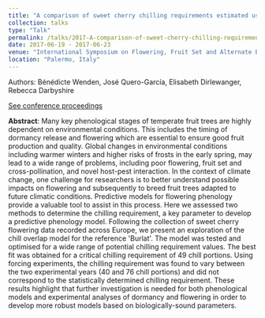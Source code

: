 ```yaml
---
title: "A comparison of sweet cherry chilling requirements estimated using statistical and biological approaches"
collection: talks
type: "Talk"
permalink: /talks/2017-A-comparison-of-sweet-cherry-chilling-requirements-estimated-using-statistical-and-biological-approaches
date: 2017-06-19 - 2017-06-23
venue: "International Symposium on Flowering, Fruit Set and Alternate Bearing"
location: "Palermo, Italy"
---
```

Authors: Bénédicte Wenden, José Quero-García, Elisabeth Dirlewanger, Rebecca Darbyshire

<i class="ai ai-open-access"></i> <a href="/bwenden/publication/2018-A-comparison-of-sweet-cherry-chilling-requirements-estimated-using-statistical-and-biological-approaches">See conference proceedings</a>

**Abstract**: Many key phenological stages of temperate fruit trees are highly dependent on environmental conditions. This includes the timing of dormancy release and flowering which are essential to ensure good fruit production and quality. Global changes in environmental conditions including warmer winters and higher risks of frosts in the early spring, may lead to a wide range of problems, including poor flowering, fruit set and cross-pollination, and novel host-pest interaction. In the context of climate change, one challenge for researchers is to better understand possible impacts on flowering and subsequently to breed fruit trees adapted to future climatic conditions. Predictive models for flowering phenology provide a valuable tool to assist in this process. Here we assessed two methods to determine the chilling requirement, a key parameter to develop a predictive phenology model. Following the collection of sweet cherry flowering data recorded across Europe, we present an exploration of the chill overlap model for the reference 'Burlat'. The model was tested and optimised for a wide range of potential chilling requirement values. The best fit was obtained for a critical chilling requirement of 49 chill portions. Using forcing experiments, the chilling requirement was found to vary between the two experimental years (40 and 76 chill portions) and did not correspond to the statistically determined chilling requirement. These results highlight that further investigation is needed for both phenological models and experimental analyses of dormancy and flowering in order to develop more robust models based on biologically-sound parameters.

